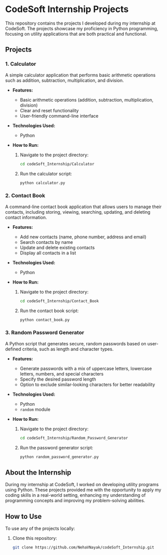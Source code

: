 # CodeSoft Internship Projects

This repository contains the projects I developed during my internship at CodeSoft. The projects showcase my proficiency in Python programming, focusing on utility applications that are both practical and functional.

## Projects

### 1. Calculator
A simple calculator application that performs basic arithmetic operations such as addition, subtraction, multiplication, and division.

- **Features:**
  - Basic arithmetic operations (addition, subtraction, multiplication, division)
  - Clear and reset functionality
  - User-friendly command-line interface

- **Technologies Used:**
  - Python

- **How to Run:**
  1. Navigate to the project directory:
     ```bash
     cd codeSoft_Internship/Calculator
     ```
  2. Run the calculator script:
     ```bash
     python calculator.py
     ```

### 2. Contact Book
A command-line contact book application that allows users to manage their contacts, including storing, viewing, searching, updating, and deleting contact information.

- **Features:**
  - Add new contacts (name, phone number, address  and email)
  - Search contacts by name
  - Update and delete existing contacts
  - Display all contacts in a list

- **Technologies Used:**
  - Python

- **How to Run:**
  1. Navigate to the project directory:
     ```bash
     cd codeSoft_Internship/Contact_Book
     ```
  2. Run the contact book script:
     ```bash
     python contact_book.py
     ```

### 3. Random Password Generator
A Python script that generates secure, random passwords based on user-defined criteria, such as length and character types.

- **Features:**
  - Generate passwords with a mix of uppercase letters, lowercase letters, numbers, and special characters
  - Specify the desired password length
  - Option to exclude similar-looking characters for better readability

- **Technologies Used:**
  - Python
  - `random` module

- **How to Run:**
  1. Navigate to the project directory:
     ```bash
     cd codeSoft_Internship/Random_Password_Generator
     ```
  2. Run the password generator script:
     ```bash
     python random_password_generator.py
     ```

## About the Internship
During my internship at CodeSoft, I worked on developing utility programs using Python. These projects provided me with the opportunity to apply my coding skills in a real-world setting, enhancing my understanding of programming concepts and improving my problem-solving abilities.

## How to Use
To use any of the projects locally:

1. Clone this repository:
   ```bash
   git clone https://github.com/NehaVNayak/codeSoft_Internship.git
